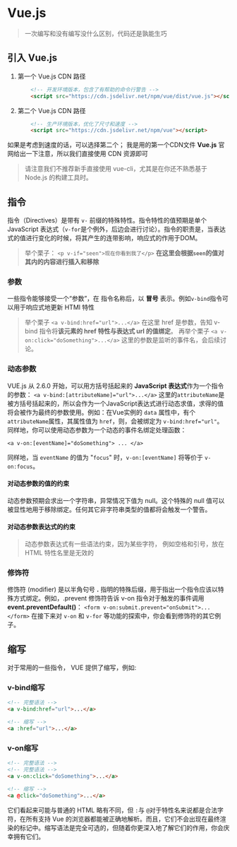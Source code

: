 # Vue.js

> 一次编写和没有编写没什么区别，代码还是孰能生巧


## 引入 Vue.js

1. 第一个 Vue.js CDN 路径

    ```html
        <!-- 开发环境版本，包含了有帮助的命令行警告 -->
        <script src="https://cdn.jsdelivr.net/npm/vue/dist/vue.js"></script>
    ```

2. 第二个 Vue.js CDN 路径

    ```html
        <!-- 生产环境版本，优化了尺寸和速度 -->
        <script src="https://cdn.jsdelivr.net/npm/vue"></script>
    ```

如果是考虑到速度的话，可以选择第二个； 我是用的第一个CDN文件
**Vue.js** 官网给出一下注意，所以我们直接使用 CDN 资源即可
> 请注意我们不推荐新手直接使用 vue-cli，尤其是在你还不熟悉基于 Node.js 的构建工具时。

## 指令

指令（Directives）是带有 `v-` 前缀的特殊特性。指令特性的值预期是单个 JavaScript 表达式（`v-for`是个例外，后边会进行讨论）。指令的职责是，当表达式的值进行变化的时候，将其产生的连带影响，响应式的作用于DOM。
> 举个栗子：
`<p v-if="seen">现在你看到我了</p>`
**在这里会根据`seen`的值对其内的内容进行插入和移除**

### 参数

一些指令能够接受一个“参数”，在 指令名称后，以 **冒号** 表示。例如`v-bind`指令可以用于响应式地更新 HTMl 特性
> 举个栗子
`<a v-bind:href="url">...</a>`
在这里 href 是参数，告知 v-bind 指令将**该元素的 href 特性与表达式 url 的值绑定**。
> 再举个栗子
`<a v-on:click="doSomething">...</a>`
这里的参数是监听的事件名，会后续讨论。

### 动态参数

VUE.js 从 2.6.0 开始，可以用方括号括起来的 **JavaScript 表达式**作为一个指令的参数：
`<a v-bind:[attributeName]="url">...</a>`
这里的`attributeName`是被方括号括起来的，所以会作为一个JavaScript表达式进行动态求值，求得的值将会被作为最终的参数使用。例如：在Vue实例的 `data` 属性中，有个 `attributeName`属性，其属性值为 `href`，则，会被绑定为 `v-bind:href="url"`。
同样地，你可以使用动态参数为一个动态的事件名绑定处理函数：

`<a v-on:[eventName]="doSomething"> ... </a>`

同样地，当 `eventName` 的值为 "`focus`" 时，`v-on:[eventName]` 将等价于 `v-on:focus`。

#### 对动态参数的值的约束

动态参数预期会求出一个字符串，异常情况下值为 null。这个特殊的 null 值可以被显性地用于移除绑定。任何其它非字符串类型的值都将会触发一个警告。

#### 对动态参数表达式的约束
> 动态参数表达式有一些语法约束，因为某些字符，
> 例如空格和引号，放在 HTML 特性名里是无效的

### 修饰符

修饰符 (modifier) 是以半角句号 **.** 指明的特殊后缀，用于指出一个指令应该以特殊方式绑定。例如，.prevent 修饰符告诉 v-on 指令对于触发的事件调用 **event.preventDefault()**：
`<form v-on:submit.prevent="onSubmit">...</form>`
在接下来对 `v-on` 和 `v-for` 等功能的探索中，你会看到修饰符的其它例子。

## 缩写

对于常用的一些指令， VUE 提供了缩写，例如:

### v-bind缩写

```html
<!-- 完整语法 -->
<a v-bind:href="url">...</a>

<!-- 缩写 -->
<a :href="url">...</a>
```

### v-on缩写

```html
<!-- 完整语法 -->
<!-- 完整语法 -->
<a v-on:click="doSomething">...</a>

<!-- 缩写 -->
<a @click="doSomething">...</a>
```

它们看起来可能与普通的 HTML 略有不同，但 `:`与 `@`对于特性名来说都是合法字符，在所有支持 Vue 的浏览器都能被正确地解析。而且，它们不会出现在最终渲染的标记中。缩写语法是完全可选的，但随着你更深入地了解它们的作用，你会庆幸拥有它们。